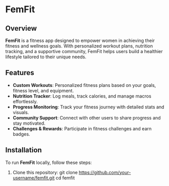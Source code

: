 # FemFit

## Overview
**FemFit** is a fitness app designed to empower women in achieving their fitness and wellness goals. With personalized workout plans, nutrition tracking, and a supportive community, FemFit helps users build a healthier lifestyle tailored to their unique needs.

## Features
- **Custom Workouts**: Personalized fitness plans based on your goals, fitness level, and equipment.
- **Nutrition Tracker**: Log meals, track calories, and manage macros effortlessly.
- **Progress Monitoring**: Track your fitness journey with detailed stats and visuals.
- **Community Support**: Connect with other users to share progress and stay motivated.
- **Challenges & Rewards**: Participate in fitness challenges and earn badges.

## Installation
To run **FemFit** locally, follow these steps:

1. Clone this repository:
   git clone https://github.com/your-username/femfit.git
   cd femfit